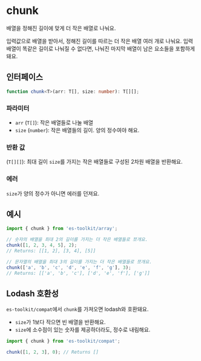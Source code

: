 # chunk

배열을 정해진 길이에 맞게 더 작은 배열로 나눠요.

입력값으로 배열을 받아서, 정해진 길이를 따르는 더 작은 배열 여러 개로 나눠요.
입력 배열이 똑같은 길이로 나눠질 수 없다면, 나눠진 마지막 배열이 남은 요소들을 포함하게 돼요.

## 인터페이스

```typescript
function chunk<T>(arr: T[], size: number): T[][];
```

### 파라미터

- `arr` (`T[]`): 작은 배열들로 나눌 배열
- `size` (`number`): 작은 배열들의 길이. 양의 정수여야 해요.

### 반환 값

(`T[][]`): 최대 길이 `size`를 가지는 작은 배열들로 구성된 2차원 배열을 반환해요.

### 에러

`size`가 양의 정수가 아니면 에러를 던져요.

## 예시

```typescript
import { chunk } from 'es-toolkit/array';

// 숫자의 배열을 최대 2의 길이를 가지는 더 작은 배열들로 쪼개요.
chunk([1, 2, 3, 4, 5], 2);
// Returns: [[1, 2], [3, 4], [5]]

// 문자열의 배열을 최대 3의 길이를 가지는 더 작은 배열들로 쪼개요.
chunk(['a', 'b', 'c', 'd', 'e', 'f', 'g'], 3);
// Returns: [['a', 'b', 'c'], ['d', 'e', 'f'], ['g']]
```

## Lodash 호환성

`es-toolkit/compat`에서 `chunk`를 가져오면 lodash와 호환돼요.

- `size`가 1보다 작으면 빈 배열을 반환해요.
- `size`에 소수점이 있는 숫자를 제공하더라도, 정수로 내림해요.

```typescript
import { chunk } from 'es-toolkit/compat';

chunk([1, 2, 3], 0); // Returns []
```
